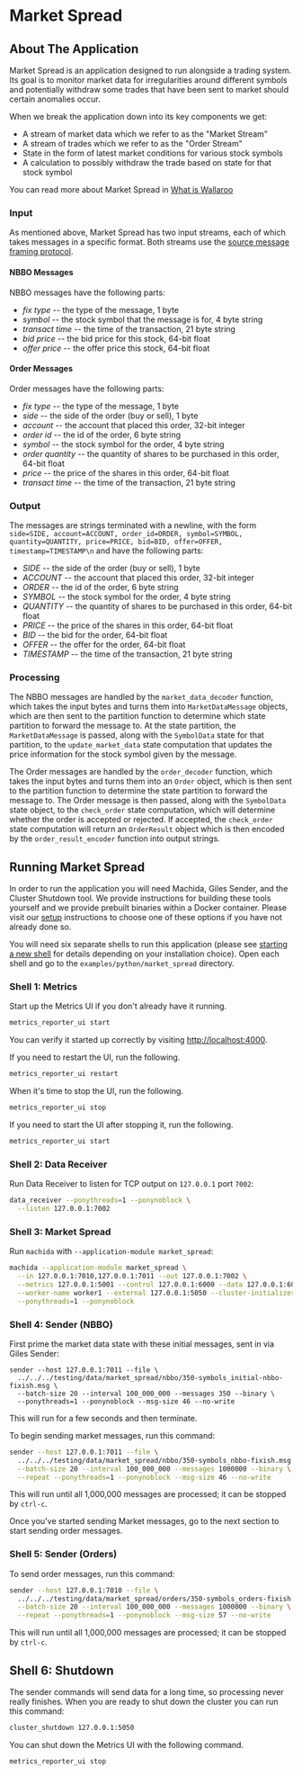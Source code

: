 # Market Spread

## About The Application

Market Spread is an application designed to run alongside a trading system. Its goal is to monitor market data for irregularities around different symbols and potentially withdraw some trades that have been sent to market should certain anomalies occur.

When we break the application down into its key components we get:

- A stream of market data which we refer to as the "Market Stream"
- A stream of trades which we refer to as the "Order Stream"
- State in the form of latest market conditions for various stock symbols
- A calculation to possibly withdraw the trade based on state for that stock symbol

You can read more about Market Spread in [What is Wallaroo](https://docs.wallaroolabs.com/book/what-is-wallaroo.html)

### Input

As mentioned above, Market Spread has two input streams, each of which takes messages in a specific format. Both streams use the [source message framing protocol](https://docs.wallaroolabs.com/book/appendix/tcp-decoders-and-encoders.html#framed-message-protocols#source-message-framing-protocol).

#### NBBO Messages

NBBO messages have the following parts:
* *fix type* -- the type of the message, 1 byte
* *symbol* -- the stock symbol that the message is for, 4 byte string
* *transact time* -- the time of the transaction, 21 byte string
* *bid price* -- the bid price for this stock, 64-bit float
* *offer price* -- the offer price this stock, 64-bit float

#### Order Messages

Order messages have the following parts:
* *fix type* -- the type of the message, 1 byte
* *side* -- the side of the order (buy or sell), 1 byte
* *account* -- the account that placed this order, 32-bit integer
* *order id* -- the id of the order, 6 byte string
* *symbol* -- the stock symbol for the order, 4 byte string
* *order quantity* -- the quantity of shares to be purchased in this order, 64-bit float
* *price* -- the price of the shares in this order, 64-bit float
* *transact time* -- the time of the transaction, 21 byte string

### Output

The messages are strings terminated with a newline, with the form `side=SIDE, account=ACCOUNT, order_id=ORDER, symbol=SYMBOL, quantity=QUANTITY, price=PRICE, bid=BID, offer=OFFER, timestamp=TIMESTAMP\n` and have the following parts:

* *SIDE* -- the side of the order (buy or sell), 1 byte
* *ACCOUNT* -- the account that placed this order, 32-bit integer
* *ORDER* -- the id of the order, 6 byte string
* *SYMBOL* -- the stock symbol for the order, 4 byte string
* *QUANTITY* -- the quantity of shares to be purchased in this order, 64-bit float
* *PRICE* -- the price of the shares in this order, 64-bit float
* *BID* -- the bid for the order, 64-bit float
* *OFFER* -- the offer for the order, 64-bit float
* *TIMESTAMP* -- the time of the transaction, 21 byte string

### Processing

The NBBO messages are handled by the `market_data_decoder` function, which takes the input bytes and turns them into `MarketDataMessage` objects, which are then sent to the partition function to determine which state partition to forward the message to. At the state partition, the `MarketDataMessage` is passed, along with the `SymbolData` state for that partition, to the `update_market_data` state computation that updates the price information for the stock symbol given by the message.

The Order messages are handled by the `order_decoder` function, which takes the input bytes and turns them into an `Order` object, which is then sent to the partition function to determine the state partition to forward the message to. The Order message is then passed, along with the `SymbolData` state object, to the `check_order` state computation, which will determine whether the order is accepted or rejected. If accepted, the `check_order` state computation will return an `OrderResult` object which is then encoded by the `order_result_encoder` function into output strings.

## Running Market Spread

In order to run the application you will need Machida, Giles Sender, and the Cluster Shutdown tool. We provide instructions for building these tools yourself and we provide prebuilt binaries within a Docker container. Please visit our [setup](https://docs.wallaroolabs.com/book/getting-started/choosing-an-installation-option.html) instructions to choose one of these options if you have not already done so.

You will need six separate shells to run this application (please see [starting a new shell](https://docs.wallaroolabs.com/book/getting-started/starting-a-new-shell.html) for details depending on your installation choice). Open each shell and go to the `examples/python/market_spread` directory.

### Shell 1: Metrics

Start up the Metrics UI if you don't already have it running.

```bash
metrics_reporter_ui start
```

You can verify it started up correctly by visiting [http://localhost:4000](http://localhost:4000).

If you need to restart the UI, run the following.

```bash
metrics_reporter_ui restart
```

When it's time to stop the UI, run the following.

```bash
metrics_reporter_ui stop
```

If you need to start the UI after stopping it, run the following.

```bash
metrics_reporter_ui start
```

### Shell 2: Data Receiver

Run Data Receiver to listen for TCP output on `127.0.0.1` port `7002`:

```bash
data_receiver --ponythreads=1 --ponynoblock \
  --listen 127.0.0.1:7002
```

### Shell 3: Market Spread

Run `machida` with `--application-module market_spread`:

```bash
machida --application-module market_spread \
  --in 127.0.0.1:7010,127.0.0.1:7011 --out 127.0.0.1:7002 \
  --metrics 127.0.0.1:5001 --control 127.0.0.1:6000 --data 127.0.0.1:6001 \
  --worker-name worker1 --external 127.0.0.1:5050 --cluster-initializer \
  --ponythreads=1 --ponynoblock
```

### Shell 4: Sender (NBBO)

First prime the market data state with these initial messages, sent in via Giles Sender:

```
sender --host 127.0.0.1:7011 --file \
  ../../../testing/data/market_spread/nbbo/350-symbols_initial-nbbo-fixish.msg \
  --batch-size 20 --interval 100_000_000 --messages 350 --binary \
  --ponythreads=1 --ponynoblock --msg-size 46 --no-write
```

This will run for a few seconds and then terminate.

To begin sending market messages, run this command:

```bash
sender --host 127.0.0.1:7011 --file \
  ../../../testing/data/market_spread/nbbo/350-symbols_nbbo-fixish.msg \
  --batch-size 20 --interval 100_000_000 --messages 1000000 --binary \
  --repeat --ponythreads=1 --ponynoblock --msg-size 46 --no-write
```

This will run until all 1,000,000 messages are processed; it can be stopped by `ctrl-c`.

Once you've started sending Market messages, go to the next section to start sending order messages.

### Shell 5: Sender (Orders)

To send order messages, run this command:

```bash
sender --host 127.0.0.1:7010 --file \
  ../../../testing/data/market_spread/orders/350-symbols_orders-fixish.msg \
  --batch-size 20 --interval 100_000_000 --messages 1000000 --binary \
  --repeat --ponythreads=1 --ponynoblock --msg-size 57 --no-write
```

This will run until all 1,000,000 messages are processed; it can be stopped by `ctrl-c`.

## Shell 6: Shutdown

The sender commands will send data for a long time, so processing never really finishes. When you are ready to shut down the cluster you can run this command:

```bash
cluster_shutdown 127.0.0.1:5050
```

You can shut down the Metrics UI with the following command.

```bash
metrics_reporter_ui stop
```
